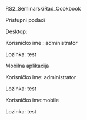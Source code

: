 RS2_SeminarskiRad_Cookbook

Pristupni podaci

Desktop:

Korisničko ime : administrator

Lozinka: test

Mobilna aplikacija

Korisničko ime: administrator

Lozinka: test

Korisničko ime:mobile

Lozinka: test
